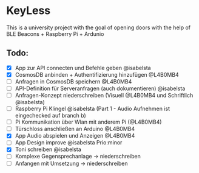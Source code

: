 # KeyLess

This is a university project with the goal of opening doors with the help of BLE Beacons + Raspberry Pi + Ardunio

## Todo:

- [x] App zur API connecten und Befehle geben @isabelsta
- [x] CosmosDB anbinden + Authentifizierung hinzufügen @L4B0MB4
- [ ] Anfragen in CosmosDB speichern @L4B0MB4
- [ ] API-Definition für Serveranfragen (auch dokumentieren) @isabelsta
- [ ] Anfragen-Konzept niederschreiben (Visuell @L4B0MB4 und Schriftlich @isabelsta)
- [ ] Raspberry Pi Klingel @isabelsta (Part 1 - Audio Aufnehmen ist eingechecked auf branch b)
- [ ] Pi Kommunikation über Wlan mit anderem Pi (@L4B0MB4)
- [ ] Türschloss anschließen an Arduino @L4B0MB4
- [x] App Audio abspielen und Anzeigen @L4B0MB4
- [ ] App Design improve @isabelsta Prio:minor
- [x] Toni schreiben @isabelsta
- [ ] Komplexe Gegensprechanlage -> niederschreiben
- [ ] Anfangen mit Umsetzung -> niederschreiben
